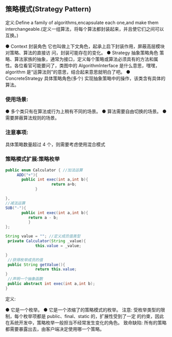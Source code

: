 ## 策略模式(**Strategy Pattern**) 

定义:Define a family of algorithms,encapsulate each one,and make them interchangeable.(定义一组算法，将每个算法都封装起来，并且使它们之间可以 互换。) 

● Context 封装角色 它也叫做上下文角色，起承上启下封装作用，屏蔽高层模块对策略、算法的直接访 问，封装可能存在的变化。
● Strategy 抽象策略角色 策略、算法家族的抽象，通常为接口，定义每个策略或算法必须具有的方法和属 性。各位看官可能要问了，类图中的 AlgorithmInterface 是什么意思，嘿嘿， algorithm 是“运算法则”的意思，结合起来意思就明白了吧。
● ConcreteStrategy 具体策略角色(多个) 实现抽象策略中的操作，该类含有具体的算法。

### 使用场景:

● 多个类只有在算法或行为上稍有不同的场景。
● 算法需要自由切换的场景。
● 需要屏蔽算法规则的场景。

### 注意事项:

具体策略数量超过 4 个，则需要考虑使用混合模式 

### 策略模式扩展:策略枚举 
```java
public enum Calculator { //加法运算 
     ADD("+"){
       public int exec(int a,int b){
					return a+b; 
			 } 

}, 
//减法运算 
SUB("-"){ 
       public int exec(int a,int b){
          return a - b;
          } 
}; 

String value = ""; //定义成员值类型
 private Calculator(String _value){ 
             this.value = _value;

}
 //获得枚举成员的值
 public String getValue(){ 
             return this.value;
}
 //声明一个抽象函数
 public abstract int exec(int a,int b); 
} 
```
定义: 

● 它是一个枚举。
● 它是一个浓缩了的策略模式的枚举。
 注意:
 受枚举类型的限制，每个枚举项都是 public、final、static 的，扩展性受到了一定 的约束，因此在系统开发中，策略枚举一般担当不经常发生变化的角色。 致命缺陷:
 所有的策略都需要暴露出去，由客户端决定使用哪一个策略。 